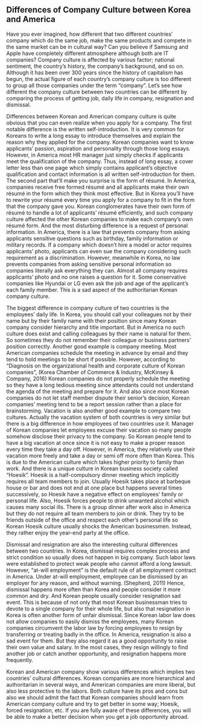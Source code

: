 Differences of Company Culture between Korea and America
--------

Have you ever imagined, how different that two different countries’ company which do the same job, make the same products and compete in the same market can be in cultural way? Can you believe if Samsung and Apple have completely different atmosphere although both are IT companies? Company culture is affected by various factor; national sentiment, the country’s history, the company’s background, and so on. Although it has been over 300 years since the history of capitalism has begun, the actual figure of each country’s company culture is too different to group all those companies under the term “company”. Let’s see how different the company culture between two countries can be different by comparing the process of getting job, daily life in company, resignation and dismissal.

Differences between Korean and American company culture is quite obvious that you can even realize when you apply for a company. The first notable difference is the written self-introduction. It is very common for Koreans to write a long essay to introduce themselves and explain the reason why they applied for the company. Korean companies want to know applicants’ passion, aspiration and personality through those long essays. However, in America most HR manager just simply checks if applicants meet the qualification of the company. Thus, instead of long essay, a cover letter less than one page which simply contains applicant’s objective qualification and contact information is all written self-introduction for them. The second part that’ll make you surprise is the form of résumé. In America, companies receive free formed résumé and all applicants make their own résumé in the form which they think most effective. But in Korea you’ll have to rewrite your résumé every time you apply for a company to fit in the form that the company gave you. Korean conglomerates have their own form of résumé to handle a lot of applicants’ résumé efficiently, and such company culture affected the other Korean companies to make each company’s own résumé form. And the most disturbing difference is a request of personal information. In America, there is a law that prevents company from asking applicants sensitive questions such as birthday, family information or military records. If a company which doesn’t hire a model or actor requires applicants’ photo, applicants can even sue the company considering such requirement as a discrimination. However, meanwhile in Korea, no law prevents companies from asking sensitive personal information so companies literally ask everything they can. Almost all company requires applicants’ photo and no one raises a question for it. Some conservative companies like Hyundai or LG even ask the job and age of the applicant’s each family member. This is a sad aspect of the authoritarian Korean company culture.

The biggest difference in company culture of two countries is the employees’ daily life. In Korea, you should call your colleagues not by their name but by their family name with their position since many Korean company consider hierarchy and title important. But in America no such culture does exist and calling colleagues by their name is natural for them. So sometimes they do not remember their colleague or business partners’ position correctly. Another good example is company meeting. Most American companies schedule the meeting in advance by email and they tend to hold meetings to be short if possible. However, according to “Diagnosis on the organizational health and corporate culture of Korean companies”, (Korea Chamber of Commerce & Industry, McKinsey & Company, 2016) Korean companies do not properly schedule the meeting so they have a long tedious meeting since attendants could not understand the agenda of the meeting and prepare for it. And also since most Korean companies do not let staff member dispute their senior’s decision, Korean companies’ meeting tend to be a report session rather than a place for brainstorming. Vacation is also another good example to compare two cultures. Actually the vacation system of both countries is very similar but there is a big difference in how employees of two countries use it. Manager of Korean companies let employees excuse their vacation so many people somehow disclose their privacy to the company. So Korean people tend to have a big vacation at once since it is not easy to make a proper reason every time they take a day off. However, in America, they relatively use their vacation more freely and take a day or semi off more often than Korea. This is due to the American culture which takes higher priority to family than work. And there is a unique culture in Korean business society called “Hoesik”. Hoesik is a half-compulsory dinner meeting which implicitly requires all team members to join. Usually Hoesik takes place at barbeque house or bar and does not end at one place but happens several times successively, so Hoesik have a negative effect on employees’ family or personal life. Also, Hoesik forces people to drink unwanted alcohol which causes many social ills. There is a group dinner after work also in America but they do not require all team members to join or drink. They try to be friends outside of the office and respect each other’s personal life so Korean Hoesik culture usually shocks the American businessmen. Instead, they rather enjoy the year-end party at the office.

Dismissal and resignation are also the interesting cultural differences between two countries. In Korea, dismissal requires complex process and strict condition so usually does not happen in big company. Such labor laws were established to protect weak people who cannot afford a long lawsuit. However, “at-will employment” is the default rule of all employment contract in America. Under at-will employment, employee can be dismissed by an employer for any reason, and without warning. (Shepherd, 2011) Hence, dismissal happens more often than Korea and people consider it more common and dry. And Korean people usually consider resignation sad event. This is because of not only that most Korean businessman tries to devote to a single company for their whole life, but also that resignation in Korea is often another form of unfair dismissal. Since Korean labor law does not allow companies to easily dismiss the employees, many Korean companies circumvent the labor law by forcing employees to resign by transferring or treating badly in the office. In America, resignation is also a sad event for them. But they also regard it as a good opportunity to raise their own value and salary. In the most cases, they resign willingly to find another job or catch another opportunity, and resignation happens more frequently.

Korean and American company show various differences which implies two countries’ cultural differences. Korean companies are more hierarchical and authoritarian in several ways, and American companies are more liberal, but also less protective to the labors. Both culture have its pros and cons but also we should admit the fact that Korean companies should learn from American company culture and try to get better in some way; Hoesik, forced resignation, etc. If you are fully aware of these differences, you will be able to make a better decision when you get a job opportunity abroad.
